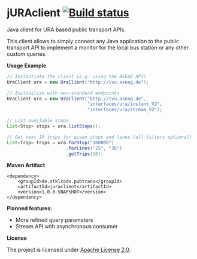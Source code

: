 jURAclient [![Build status](https://travis-ci.org/stklcode/juraclient.svg?branch=master)](https://travis-ci.org/stklcode/juraclient)
==========


Java client for URA based public transport APIs.

This client allows to simply connect any Java application to the public transport API to implement a monitor for the 
local bus station or any other custom queries.

**Usage Example**

```java
// Instantiate the client (e.g. using the ASEAG API)
UraClient ura = new UraClient("http://ivu.aseag.de");

// Initiailize with non-standard endpoints
UraClient ura = new UraClient("http://ivu.aseag.de", 
                              "interfaces/ura/instant_V2", 
                              "interfaces/ura/stream_V2");

// List available stops
List<Stop> stops = ura.listStops();

// Get next 10 trips for given stops and lines (all filters optional)
List<Trip> trips = ura.forStop("100000")
                      .forLines("25", "35")
                      .getTrips(10);
```

**Maven Artifact**
```
<dependency>
    <groupId>de.stklcode.pubtrans</groupId>
    <artifactId>juraclient</artifactId>
    <version>1.0.0-SNAPSHOT</version>
</dependency>
```

**Planned features:**

* More refined query parameters
* Stream API with asynchronous consumer

**License**

The project is licensed under [Apache License 2.0](http://www.apache.org/licenses/LICENSE-2.0).